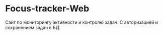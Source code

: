 # Focus-tracker-Web
Сайт по мониторингу активности и контролю задач. С авторизацией и сохранением задач в БД.
